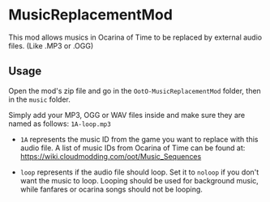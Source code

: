 # MusicReplacementMod

This mod allows musics in Ocarina of Time to be replaced by external audio files. (Like .MP3 or .OGG)

## Usage

Open the mod's zip file and go in the `OotO-MusicReplacementMod` folder, then in the `music` folder.

Simply add your MP3, OGG or WAV files inside and make sure they are named as follows: `1A-loop.mp3`
- `1A` represents the music ID from the game you want to replace with this audio file. A list of music IDs from Ocarina of Time can be found at: https://wiki.cloudmodding.com/oot/Music_Sequences

- `loop` represents if the audio file should loop. Set it to `noloop` if you don't want the music to loop. Looping should be used for background music, while fanfares or ocarina songs should not be looping.
